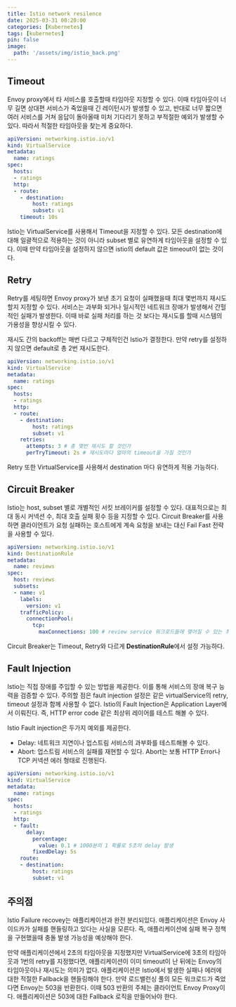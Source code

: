 ```yaml
---
title: Istio network resilence
date: 2025-03-31 00:20:00
categories: [Kubernetes]
tags: [kubernetes]
pin: false
image:
  path: '/assets/img/istio_back.png'
---
```


## Timeout

Envoy proxy에서 타 서비스를 호출할때 타임아웃 지정할 수 있다. 이때 타임아웃이 너무 길면 상대편 서비스가 죽었을때 긴 레이턴시가 발생할 수 있고, 반대로 너무 짧으면 여러 서비스를 거쳐 응답이 돌아올때 미처 기다리기 못하고 부적절한 예외가 발생할 수 있다. 따라서 적절한 타임아웃을 찾는게 중요하다.

```yaml
apiVersion: networking.istio.io/v1
kind: VirtualService
metadata:
  name: ratings
spec:
  hosts:
  - ratings
  http:
  - route:
    - destination:
        host: ratings
        subset: v1
    timeout: 10s
```

Istio는 VirtualService를 사용해서 Timeout을 지정할 수 있다. 모든 destination에 대해 일괄적으로 적용하는 것이 아니라 subset 별로 유연하게 타임아웃을 설정할 수 있다. 이때 만약 타임아웃을 설정하지 않으면 istio의 default 값은 timeout이 없는 것이다.

## Retry

Retry를 세팅하면 Envoy proxy가 보낸 초기 요청이 실패했을때 최대 몇번까지 재시도 할지 지정할 수 있다. 서비스는 과부화 되거나 일시적인 네트워크 장애가 발생해서 간헐적인 실패가 발생한다. 이때 바로 실패 처리를 하는 것 보다는 재시도를 할때 시스템의 가용성을 향상시킬 수 있다.

재시도 간의 backoff는 매번 다르고 구체적인건 Istio가 결정한다. 만약 retry를 설정하지 않으면 default로 총 2번 재시도한다. 

```yaml
apiVersion: networking.istio.io/v1
kind: VirtualService
metadata:
  name: ratings
spec:
  hosts:
  - ratings
  http:
  - route:
    - destination:
        host: ratings
        subset: v1
    retries:
      attempts: 3 # 총 몇번 재시도 할 것인가
      perTryTimeout: 2s # 재시도마다 얼마의 timeout을 가질 것인가
```
Retry 또한 VirtualService를 사용해서 destination 마다 유연하게 적용 가능하다.

## Circuit Breaker

Istio는 host, subset 별로 개별적인 서킷 브레이커를 설정할 수 있다. 대표적으로는 최대 동시 커넥션 수, 최대 호출 실패 횟수 등을 지정할 수 있다.
Circuit Breaker를 사용하면 클라이언트가 요청 실패하는 호스트에게 계속 요청을 보내는 대신 Fail Fast 전략을 사용할 수 있다.

```yaml
apiVersion: networking.istio.io/v1
kind: DestinationRule
metadata:
  name: reviews
spec:
  host: reviews
  subsets:
  - name: v1
    labels:
      version: v1
    trafficPolicy:
      connectionPool:
        tcp:
          maxConnections: 100 # review service 워크로드들에 맺어질 수 있는 최대 동시 커넥션 수
```
Circuit Breaker는 Timeout, Retry와 다르게 **DestinationRule**에서 설정 가능하다.

## Fault Injection

Istio는 직접 장애를 주입할 수 있는 방법을 제공한다. 이를 통해 서비스의 장애 복구 능력을 검증할 수 있다. 주의할 점은 fault injection 설정은 같은 virtualService의 retry, timeout 설정과 함께 사용할 수 없다. Istio의 Fault Injection은 Application Layer에서 이뤄진다. 즉, HTTP error code 같은 최상위 레이어를 테스트 해볼 수 있다.

Istio Fault injection은 두가지 예외를 제공한다.
- Delay: 네트워크 지연이나 업스트림 서비스의 과부화를 테스트해볼 수 있다.
- Abort: 업스트림 서비스의 실패를 재현할 수 있다. Abort는 보통 HTTP Error나 TCP 커넥션 에러 형태로 진행된다.

```yaml
apiVersion: networking.istio.io/v1
kind: VirtualService
metadata:
  name: ratings
spec:
  hosts:
  - ratings
  http:
  - fault:
      delay:
        percentage:
          value: 0.1 # 1000분의 1 확률로 5초의 delay 발생
        fixedDelay: 5s
    route:
    - destination:
        host: ratings
        subset: v1
```

## 주의점
Istio Failure recovey는 애플리케이션과 완전 분리되있다. 애플리케이션은 Envoy 사이드카가 실패를 핸들링하고 있다는 사실을 모른다. 즉, 애플리케이션에 실패 복구 정책을 구현했을때
충돌 발생 가능성을 예상해야 한다. 

만약 애플리케이션에서 2초의 타임아웃을 지정했지만 VirtualService에 3초의 타임아웃과 1번의 retry를 지정했다면, 애플리케이션이 이미 timeout이 난 뒤에는 Envoy의 타임아웃이나 재시도는 의미가 없다. 애플리케이션은 Istio에서 발생한 실패나 에러에 대한 적절한 Fallback을 핸들링해야 한다. 만약 로드밸런싱 풀의 모든 워크로드가 죽었다면 Envoy는 503을 반환한다. 이때 503 반환의 주체는 클라이언트 Envoy Proxy이다. 애플리케이션은 503에 대한 Fallback 로직을 만들어놔야 한다.

[nodejs]: https://nodejs.org/
[starter]: https://github.com/cotes2020/chirpy-starter
[pages-workflow-src]: https://docs.github.com/en/pages/getting-started-with-github-pages/configuring-a-publishing-source-for-your-github-pages-site#publishing-with-a-custom-github-actions-workflow
[latest-tag]: https://github.com/cotes2020/jekyll-theme-chirpy/tags
